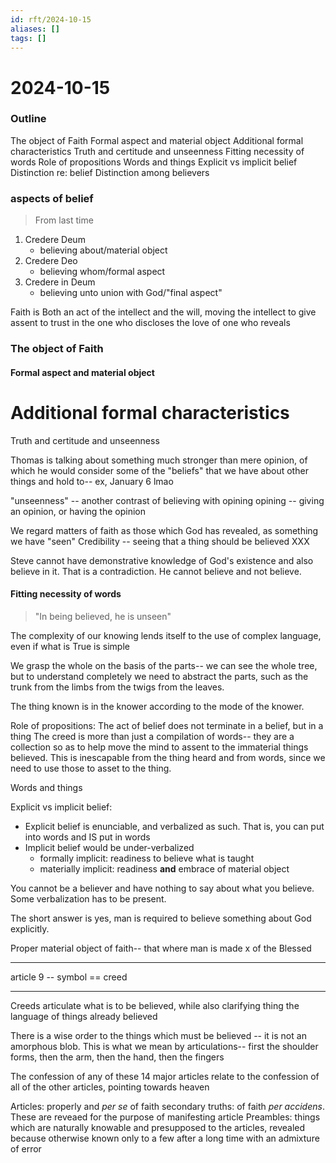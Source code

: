 ```yaml
---
id: rft/2024-10-15
aliases: []
tags: []
---
```


# 2024-10-15

### Outline
The object of Faith
    Formal aspect and material object
    Additional formal characteristics 
        Truth and certitude and unseenness
    Fitting necessity of words
        Role of propositions
        Words and things
        Explicit vs implicit belief
            Distinction re: belief
            Distinction among believers


### aspects of belief
> From last time
1. Credere Deum
    - believing about/material object
2. Credere Deo
    - believing whom/formal aspect
3. Credere in Deum
    - believing unto union with God/"final aspect"

Faith is Both an act of the intellect and the will, moving the intellect to give
assent to trust in the one who discloses the love of one who reveals


### The object of Faith

#### Formal aspect and material object

   # Additional formal characteristics 
Truth and certitude and unseenness

Thomas is talking about something much stronger than mere opinion, of which he
would consider some of the "beliefs" that we have about other things and hold
to-- ex, January 6 lmao 

"unseenness" -- another contrast of believing with opining 
opining -- giving an opinion, or having the opinion

We regard matters of faith as those which God has revealed, as something we have
"seen"
Credibility -- seeing that a thing should be believed XXX 

Steve cannot have demonstrative knowledge of God's existence and also believe
in it. That is a contradiction. He cannot believe and not believe.

#### Fitting necessity of words
> "In being believed, he is unseen"

The complexity of our knowing lends itself to the use of complex language, even
if what is True is simple

We grasp the whole on the basis of the parts-- we can see the whole tree, but to
understand completely we need to abstract the parts, such as the trunk from the
limbs from the twigs from the leaves. 

The thing known is in the knower according to the mode of the knower.

Role of propositions:
The act of belief does not terminate in a belief, but in a thing
The creed is more than just a compilation of words-- they are a collection so as
to help move the mind to assent to the immaterial things believed. This is
inescapable from the thing heard and from words, since we need to use those to
asset to the thing.


Words and things

Explicit vs implicit belief:
- Explicit belief is enunciable, and verbalized as such. That is, you can put
into words and IS put in words
- Implicit belief would be under-verbalized
    - formally implicit: readiness to believe what is taught
    - materially implicit: readiness **and** embrace of material object

You cannot be a believer and have nothing to say about what you believe. Some
verbalization has to be present. 

The short answer is yes, man is required to believe something about God
explicitly.

Proper material object of faith-- that where man is made x of the Blessed

---

article 9 -- symbol == creed

---

Creeds articulate what is to be believed, while also clarifying thing the
language of things already believed

There is a wise order to the things which must be believed -- it is not an
amorphous blob. This is what we mean by articulations-- first the shoulder
forms, then the arm, then the hand, then the fingers

The confession of any of these 14 major articles relate to the confession of all
of the other articles, pointing towards heaven

Articles: properly and *per se* of faith 
secondary truths: of faith *per accidens*. These are reveaed for the purpose of
    manifesting article
Preambles: things which are naturally knowable and presupposed to the articles,
    revealed because otherwise known only to a few after a long time with an
    admixture of error












